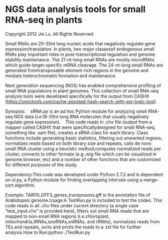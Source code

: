 # NGS data analysis tools for small RNA-seq in plants

Copyright 2012 Jie Lu. All Rights Reserved.

Small RNAs are 20-30nt long nucleic acids that negatively regulate gene expression/translation. In plants, two major classesof endogenous small RNAs play important roles in post-transcriptional regulation and genome stability maintenance. The 21-nt-long small RNAs are mostly microRNAs which guide target-specific mRNA cleavage. The 24-nt-long small RNAs are generated fromtransposable element-rich regions in the genome and mediate heterochromatin formation and maintenance. 

Next generation sequencing (NGS) has enabled comprehensive
profiling of small RNA populations in plant genomes. This collection of small
RNA-seq analysis tools were developed specifically for the output from CASHX (https://omictools.com/cache-assisted-hash-search-with-xor-logic-tool).

Synopsis:    sRNA.py is an ad hoc Python module for analyzing small RNA-seq NGS data (i.e.18-30nt long RNA molecules that usually negatively regulate gene expression).   
This code reads in .chx file (output from a mapper called CASHX that were specificallydesigned for small RNA-seq, something like .sam file), creates a sRNA class for each library. 
Class functions include generating basic statistics, filtering out unwanted regions, normalizes reads based on both library size and repeats, calls de novo small RNA cluster using a heuristic method,computes normalized reads per cluster, converts to other formats (e.g..wig file which can be visualized in genome browser, etc) and a number of other functions that are customized for different purposes of the study.

Dependency:This code was developed under Python 2.7.2 and is dependent on ol.py, a Python module for finding overlapping intervals using a merge-sort algorithm.

Example: TAIR10_GFF3_genes_transposons.gff is the annotation file of Arabidopsis genome.Usage:A TestRun.py is included to test the codes. This code reads in all .chx files under current directory (a single case "test_input.chx" is provided here), filters out small RNA reads that are mapped to non-small RNA regions (i.e.chloroplast, mitochondria,tRNAs,snoRNAs,snRNAs, and rRNAs), normalizes reads from TEs and repeats, sorts and prints the reads to a .txt file for further analysis.How to Run:python ./TestRun.py


